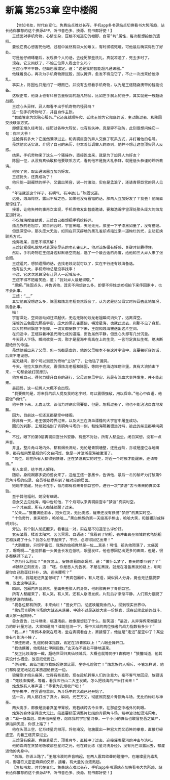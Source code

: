 # 新篇 第253章 空中楼阁
        【告知书友，时代在变化，免费站点难以长存，手机app多书源站点切换看书大势所趋，站长给你推荐的这个换源APP，听书音色多、换源、找书都好使！】
       王煊面对手机奇物，心情复杂，压根不知道它的根脚，自带“坑”属性，每次都想拍他的遗照。
       要说它真心想害死他吧，过程中虽然有巨大的难关，有时濒临死境，可他最后确实得到了好处。
       可是他仔细琢磨后，发现换个人的话，去经历那些洗礼，真就凉透了，死去多时了。
       现在，它又闹妖了，不怕三位异人看出什么吗？
       王煊心中不平静，但面色很澹定，道：“这是我的智能超凡通讯器。”
       他昧着良心，再次为手机奇物擦屁股，加以掩饰，愈发不待见它了，不止一次出来给他添乱。
       事实上，陈固也只是扫了一眼而已，并没有去细看手机奇物，以为是王煊随身携带的智能设备。
       这很正常，他身上也有科技含量很高的超凡物品，比如左手腕上的链子，其实就是一艘超级战舰。
       王煊心头异样，异人都看不出手机奇物的怪异吗？
       这一刻手机奇物动了，并且自作主张。
       “智能管家为您贴心服务。”它还真就顺杆爬，延续王煊为它兜底的话，主动跑过去，和陈固交换联系方式。
       即便王煊久经考验，经历过各种大阵仗，也有些失神，真是猝不及防，此刻很想问候它一句：你三大爷！
       这脸得有多大？它居然漂浮过去，和青铜巨宫的异人交换了联系方式，并打着他的名号。
       虽然他实话实说，介绍了自己的来历，但本着低调做人的原则，他并不想让这位顶尖异人反感。
       结果，手机奇物来了这么一个骚操作，直接跑出来，就是为了加异人为好友？
       陈固一怔，从没有真仙敢和他要联系方式，看到他不是施大礼参拜，就是低头恭谨的聆听教诲。
       他笑了笑，取出通讯器互加为好友。
       王煊抚头，还真成功了！
       他只能一副赧然的样子，又露出笑容，说一时激动，实在是孟浪了，还请青铜巨宫的异人见谅。
       “年轻就该这个样子，有朝气，有冲劲儿。”陈固说道。
       远处，烛海愕然，露出不解之色，如果他没有看错的话，那两人互加好友了？我去！他简直是惊住了。
       接着，让他失神的事再次出现，手机奇物发出智能邀请，要和浩瀚宇宙深处那头庞大的烛龙互加好友。
       不仅烛海瞠目结舌，王煊自己都想把手机给摔碎。
       烛龙族的老祖宗，双目闭合时，宇宙黑暗，天地无光，那里一下子漆黑如墨了，没有搭理。
       但是深空中，那头庞大无边，如同在开天辟地的黑孔雀却点指过来一道绚烂的光，主动互换联系方式。
       烛海发呆，百思不得其解！
       王煊赶紧很礼貌地对着深空尽头的老孔雀见礼，他对该族很有好感，关键时刻靠得住。
       然后，手机奇物在王煊身边默默悬空而起，选了一个最合适的角度，给他和三大异人来了张合照。
       王煊诅咒，想拍遗照的话，去找老烛龙就可以了，实在不行还有烛海备选。
       他有些头大，手机奇物总是没事找事！
       不过，它这次总算没有让异人一起喊茄子。
       王煊不得不陪着笑脸，道：“我对异人最是崇敬。”
       “理解。”陈固点头，并告诉他，其实不用想这么多，即便不将烛龙老祖拍下来传回家中，也不会出事。
       王煊：“……”
       其实他真没想这么多，陈固和烛龙老祖竟然误会了，认为这是给父母实时传回去此地情况，防备出事。
       嗡！
       宇宙深处，空间波动如汪洋起伏，无边无际的烛龙老祖瞬间消失了，远离深空。
       璀璨的五色霞光照亮宇宙，庞大的黑孔雀展翅，横渡星海，也就此远去，刹那不见了身影。
       巨大的神树飘落下花瓣，一切又都安静了下来，王煊和烛海被送出这片空间。
       在归途中，王煊踩着神圣光雨化成的道路，面色虽然平静，但是心头却有几分沉重。
       今天异人下场，瞬间改变一切，那才是星海中高高在上的生灵，一言可定真仙生死，绝决断超绝世的命运。
       虽然他搬出来了父母，但一切都是虚的，他的父母根本不在这片宇宙中，真要被拆穿的话，后果不堪设想。
       毫无疑问，那个可以测谎的奇物“立功”了，让他钻了漏洞。
       今天，他拉大旗作虎皮，震慑烛龙老祖和陈固，等同于在海边堆砌沙堡，真有大浪拍击下来，一切都会被打回原形。
       他告戒自己，得努力提升自身的道行，父母远在母宇宙，若是有流血大事件发生，并不能赶来。
       最起码，这一纪两人大概不会出现。
       “我要做的是，将来我的后人提及我的名字时，可以震慑强敌，用以保命。”他心中自语，他要做“初代”。
       他平静下来，无喜无忧，该借力时确实需要借，但是，危机过去了，他也不能沾沾自喜地发飘。
       因为，目前这一切还真都是空中楼阁。
       除非有一天，老王强势跨界过来，以及大王在流血漂橹的大宇宙中屠圣成功。
       回归的刹那，王煊就站到了青铜角斗场的一侧，和烛海隔着很远对峙，彼此的杀意都瞬间飙升。
       不过，眼下的第9层青铜巨宫分外安静，有些不对劲，所有人都盘坐，闭目冥想，没有一点声音。
       并且，整片角斗场内外，都有烟云流动，无论是青铜墙壁，还是台阶，亦或是座位与地面等，都有如同繁星般的符文在闪烁，像是一片浩瀚星海被激活了。
       “两位，现在所有人都得到馈赠，正在梦游真实的时空，将近一个时辰才能醒来，还请等待。”
       有人出现，给予两人解释。
       随后，身段婀娜多姿的兽女来了，送给王煊一张黑卡，告诉他，最后一击的破坏力打破第9层角斗场的纪录，会员等级提升到了相对应的层面。
       她暗中提醒，持此卡在手，每月都有权来青铜巨宫中，进行一次“梦游”古今未来的真实体验。
       至于其他福利，她没有细说。
       兽女又去见烛海，暗中告知他，下个月可以来青铜巨宫中“梦游”真实时空。
       一个时辰后，所有人都陆续醒了过来。
       “父亲……”狼獾满脸泪水，抱头在哭，无比伤感，醒来还没有挣脱“梦游”的真实时空。
       “十色奇竹，拿来吧你，哈哈哈……”黑白熊族的第一天级高手熊山，哈哈大笑，和狼獾形成鲜明对比。
       旁边，有个别人彻底醒来，看着这一对，实在是不知道怎么评价好。
       玄天皱眉，揉着太阳穴，苦苦冥思，自语道：“我看到了初祖，去冲击真圣领域的玄龟始祖它和我说了什么？我怎么想不起来了，不行，必须得回忆出来！”
       “大鹏展翅，只恨宇宙低，我族的始祖竟然是一位……真圣！可惜，祖先他殒落了，太痛苦了，啊啊啊……”金羽抓着一头黄金长发在低吼，眼圈发红，他也想回忆出更多的画面，但是，很多都模湖下去了。
       “你为什么脸红？”贵宾席上，安静琪看向卓嫣然，道：“做什么梦了，春天的季节到了？”
       卓嫣然立刻反击，道：“呸，你是恶人先告状，不是在黑我，就是在准备黑我的路上，明明是你自己脸蛋红扑扑，幼，还扶腰呢？”
       “未来，我踏足进真圣领域了！”贵宾包厢中，有人呓语，疑似异人分身，竟也无法摆脱梦境，说出这种话来。
       瞬间，包厢内声音渺然，里面失去那人的身影，他刹那离开了青铜巨宫。
       所有人都醒来了，有人哭，有人笑，还有人崩溃发疯，片刻后才渐渐平静，人们努力摆脱了那些梦游的情绪。
       “祝各位都有所获，未来灿烂！”兽女开口，彻底唤醒剩余的人，回到现实世界中。
       “第9层青铜角斗场的大战还未落幕，中途不过是送给大家一份惊喜，现在延续此前的战斗，请大家一起期待。”
       兽女宣告，比斗继续，临退场前，她像是想起了什么，甜笑道：“最近，从异海传来衡量战力的新计量方法，大家知道吗？谁能估测一下，场中大战的两位强者的战力指数有多少？”
       “我……#！”青鸦本身就在现场，坐在青铜看台上，直接懵了，他这是“走进”星空中了？某些事有可能洗不掉了。
       “那还用说，孔煊的具体指数，肯定在15青鸦以上！”六眼金蝉开口。
       “我估摸着，他和陆仁甲同指数。”玄天在不远处平静地道来。
       “反正比烛海强一截，超绝世回归真仙领域后，大概也就等同于7青鸦吧！”狼獾叫道，他其实没什么概念，故意贬低而已。
       “你闭嘴，真仙岂能与我族超绝世比肩，坐等孔煊败亡！”烛龙族的人喝斥，不管怎样说，他们都得坚定地站在本族超绝世这一边。
       狼獾刚才抱头痛哭，觉得有些丢脸，现在趁机转移人们的注意力，毫不客气地回应，放狠话道：“死烛虫嘴硬，等着，看我五行山二大王发威，怎么把烛海的尸米打出来！”
       烛龙族有人寒声道：“等着为孔煊收尸吧！”
       在争执中，在言语喧嚣间，角斗场中的大战已经开始了。
       这一次，两人都打出了真火，瞬间，光芒万丈，彻底照亮整片青铜角斗场，无比的绚烂与神圣。
       两大高手，都像是披着真圣甲胃般，宛若横跨古今未来，在那虚空中格外的刺眼。
       烛海的身体变得庞大无比，简直要挤压满整片壮阔的青铜角斗场，精神波动如混沌闪电，道：“凝一身血焰，向天借来星卷，熔炼我的宇宙星河拳，一个小小的真仙也敢冒犯吾之威严，弹指间灭度，你该上路了！”
       他在头顶上空，亿万缕星光倾泻，将他淹没，他施展出一种宏大而又恐怖的拳意，直接打碎虚空，向着王煊贯穿过去。
       王煊没有躲避，竟披着星光，顶着月华，直接冲了过去，迎接璀璨星河的冲击与洗礼。
       他的血肉在贪婪地吸收那些星河之光，他在藉此练《星河洗身经》，没有光芒泄露出去，都灌进他的肉身中。
       “烛海，你该上路了。”王煊冷漠的声音响起，在两人震耳欲聋的碰撞中，在璀璨星光紊乱间，御道符文密密麻麻的交织，接着，有大量的血液溅起。
       【告知书友，时代在变化，免费站点难以长存，手机app多书源站点切换看书大势所趋，站长给你推荐的这个换源APP，听书音色多、换源、找书都好使！】